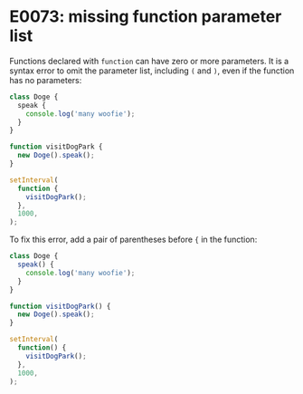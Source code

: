 # E0073: missing function parameter list

Functions declared with `function` can have zero or more parameters. It is a
syntax error to omit the parameter list, including `(` and `)`, even if the
function has no parameters:

```javascript
class Doge {
  speak {
    console.log('many woofie');
  }
}

function visitDogPark {
  new Doge().speak();
}

setInterval(
  function {
    visitDogPark();
  },
  1000,
);
```

To fix this error, add a pair of parentheses before `{` in the function:

```javascript
class Doge {
  speak() {
    console.log('many woofie');
  }
}

function visitDogPark() {
  new Doge().speak();
}

setInterval(
  function() {
    visitDogPark();
  },
  1000,
);
```
